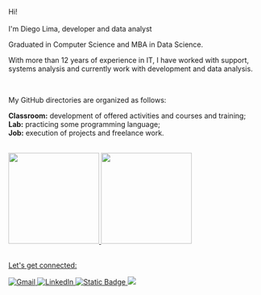 Hi!<br><br>
I'm Diego Lima, developer and data analyst

Graduated in Computer Science and MBA in Data Science.

With more than 12 years of experience in IT, I have worked with support, systems analysis and currently work with development and data analysis.
 
<br>

My GitHub directories are organized as follows:

<b>Classroom:</b> development of offered activities and courses and training;<br>
<b>Lab:</b> practicing some programming language;<br>
<b>Job:</b> execution of projects and freelance work.

<br>

<div>
<a href="https://github.com/dpereira-lima">
<img height="180em" 
     src="https://github-readme-stats.vercel.app/api?username=dpereira-lima&show_icons=true&theme=transparent&include_all_commits=true&count_private=true"/>
<img height="180em" src="https://github-readme-stats.vercel.app/api/top-langs/?username=dpereira-lima&layout=compact&langs_count=7&theme=transparent"/>
</div>

<br>

Let's get connected:
  



<div>
  <a href="mailto:diego.lima201402@gmail.com" target="_blank">
    <img src="https://img.shields.io/badge/Gmail-D14836?style=for-the-badge&logo=gmail&logoColor=white" alt="Gmail">
  </a>
  
  <a href="https://www.linkedin.com/in/diego-lima-40449672/" target="_blank">
    <img src="https://img.shields.io/badge/-LinkedIn-%230077B5?style=for-the-badge&logo=linkedin&logoColor=white" alt="LinkedIn">
  </a>
  
  <a href="https://public.tableau.com/app/profile/diego.pereira.de.lima/vizzes" target="_blank">
    <img alt="Static Badge" src="https://img.shields.io/badge/Tableau-My%20profile-green?style=flat&label=Tableau&link=https%3A%2F%2Fwww.public.tableau.com%2Fdiegolima2021">
  </a>

  <a href="https://www.kaggle.com/diegolima2021" target="_blank">
    <img src="https://img.shields.io/badge/Kaggle-My%20profile-blue?style=flat&label=Kaggle&link=https%3A%2F%2Fwww.kaggle.com%2Fdiegolima2021">
  </a>
</div>

